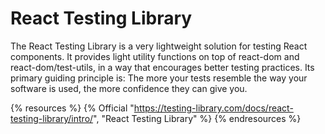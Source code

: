 # React Testing Library

The React Testing Library is a very lightweight solution for testing React components. It provides light utility functions on top of react-dom and react-dom/test-utils, in a way that encourages better testing practices. Its primary guiding principle is: The more your tests resemble the way your software is used, the more confidence they can give you.

{% resources %}
  {% Official "https://testing-library.com/docs/react-testing-library/intro/", "React Testing Library" %}
{% endresources %}
